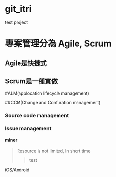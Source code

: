 git_itri
========

test project

專案管理分為
Agile,
Scrum
===============

Agile是快捷式
--------------

Scrum是一種實做
---------------

#ALM(applocation lifecycle management)

##CCM(Change and Confuration management)

### Source code management

### Issue management

#### miner

> Resource is not limited,
 In short time
>> test


iOS/Android

